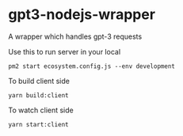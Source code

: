 # gpt3-nodejs-wrapper
A wrapper which handles gpt-3 requests

Use this to run server in your local
```
pm2 start ecosystem.config.js --env development
```

To build client side
```
yarn build:client
```

To watch client side
```
yarn start:client
```